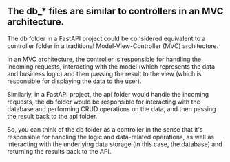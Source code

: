 ## The db_* files are similar to controllers in an MVC architecture.

The db folder in a FastAPI project could be considered equivalent to a controller folder in a traditional Model-View-Controller (MVC) architecture.

In an MVC architecture, the controller is responsible for handling the incoming requests, interacting with the model (which represents the data and business logic) and then passing the result to the view (which is responsible for displaying the data to the user).

Similarly, in a FastAPI project, the api folder would handle the incoming requests, the db folder would be responsible for interacting with the database and performing CRUD operations on the data, and then passing the result back to the api folder.

So, you can think of the db folder as a controller in the sense that it's responsible for handling the logic and data-related operations, as well as interacting with the underlying data storage (in this case, the database) and returning the results back to the API.